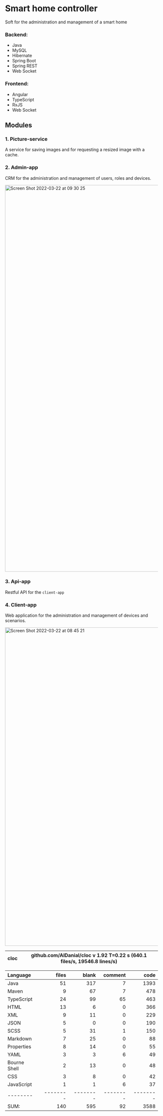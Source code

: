 # Smart home controller
Soft for the administration and management of a smart home

### Backend:
- Java
- MySQL
- Hibernate
- Spring Boot
- Spring REST
- Web Socket

### Frontend:
- Angular
- TypeScript
- RxJS
- Web Socket

## Modules
### 1. Picture-service
A service for saving images and for requesting a resized image with a cache.

### 2. Admin-app
CRM for the administration and management of users, roles and devices.

<img width="1270" alt="Screen Shot 2022-03-22 at 09 30 25" src="https://user-images.githubusercontent.com/38041284/159421360-8f993e36-1305-4895-a764-db32ee4a5178.png">

### 3. Api-app
Restful API for the `client-app`

### 4. Client-app
Web application for the administration and management of devices and scenarios.

<img width="1046" alt="Screen Shot 2022-03-22 at 08 45 21" src="https://user-images.githubusercontent.com/38041284/159416729-841cbd4a-a99e-4a2c-a35a-ecaf56f3e2aa.png">

cloc|github.com/AlDanial/cloc v 1.92  T=0.22 s (640.1 files/s, 19546.8 lines/s)
--- | ---

Language|files|blank|comment|code
:-------|-------:|-------:|-------:|-------:
Java|51|317|7|1393
Maven|9|67|7|478
TypeScript|24|99|65|463
HTML|13|6|0|366
XML|9|11|0|229
JSON|5|0|0|190
SCSS|5|31|1|150
Markdown|7|25|0|88
Properties|8|14|0|55
YAML|3|3|6|49
Bourne Shell|2|13|0|48
CSS|3|8|0|42
JavaScript|1|1|6|37
--------|--------|--------|--------|--------
SUM:|140|595|92|3588
